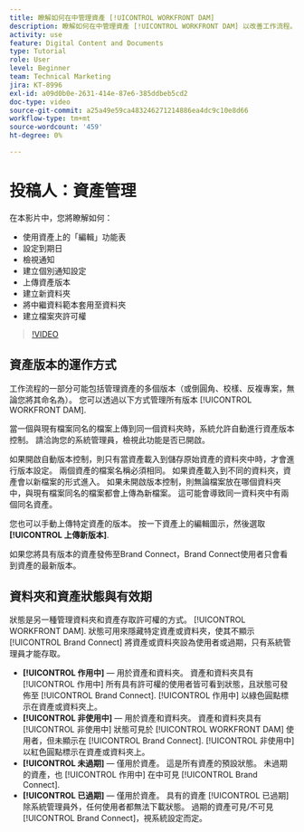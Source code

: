 ```yaml
---
title: 瞭解如何在中管理資產 [!UICONTROL WORKFRONT DAM]
description: 瞭解如何在中管理資產 [!UICONTROL WORKFRONT DAM] 以改善工作流程。
activity: use
feature: Digital Content and Documents
type: Tutorial
role: User
level: Beginner
team: Technical Marketing
jira: KT-8996
exl-id: a09d0b0e-2631-414e-87e6-385ddbeb5cd2
doc-type: video
source-git-commit: a25a49e59ca483246271214886ea4dc9c10e8d66
workflow-type: tm+mt
source-wordcount: '459'
ht-degree: 0%

---
```


# 投稿人：資產管理

在本影片中，您將瞭解如何：

* 使用資產上的「編輯」功能表
* 設定到期日
* 檢視通知
* 建立個別通知設定
* 上傳資產版本
* 建立新資料夾
* 將中繼資料範本套用至資料夾
* 建立檔案夾許可權

>[!VIDEO](https://video.tv.adobe.com/v/335256/?quality=12&learn=on)

## 資產版本的運作方式

工作流程的一部分可能包括管理資產的多個版本（或倒圓角、校樣、反複專案，無論您將其命名為）。 您可以透過以下方式管理所有版本 [!UICONTROL WORKFRONT DAM].

當一個與現有檔案同名的檔案上傳到同一個資料夾時，系統允許自動進行資產版本控制。 請洽詢您的系統管理員，檢視此功能是否已開啟。

如果開啟自動版本控制，則只有當資產載入到儲存原始資產的資料夾中時，才會進行版本設定。 兩個資產的檔案名稱必須相同。 如果資產載入到不同的資料夾，資產會以新檔案的形式進入。
如果未開啟版本控制，則無論檔案放在哪個資料夾中，與現有檔案同名的檔案都會上傳為新檔案。 這可能會導致同一資料夾中有兩個同名資產。

您也可以手動上傳特定資產的版本。 按一下資產上的編輯圖示，然後選取 **[!UICONTROL 上傳新版本]**.

如果您將具有版本的資產發佈至Brand Connect，Brand Connect使用者只會看到資產的最新版本。

## 資料夾和資產狀態與有效期

狀態是另一種管理資料夾和資產存取許可權的方式。 [!UICONTROL WORKFRONT DAM]. 狀態可用來隱藏特定資產或資料夾，使其不顯示 [!UICONTROL Brand Connect] 將資產或資料夾設為使用者或過期，只有系統管理員才能存取。

* **[!UICONTROL 作用中]** — 用於資產和資料夾。 資產和資料夾具有 [!UICONTROL 作用中] 所有具有許可權的使用者皆可看到狀態，且狀態可發佈至 [!UICONTROL Brand Connect]. [!UICONTROL 作用中] 以綠色圓點標示在資產或資料夾上。
* **[!UICONTROL 非使用中]** — 用於資產和資料夾。 資產和資料夾具有 [!UICONTROL 非使用中] 狀態可見於 [!UICONTROL WORKFRONT DAM] 使用者，但未顯示在 [!UICONTROL Brand Connect]. [!UICONTROL 非使用中] 以紅色圓點標示在資產或資料夾上。
* **[!UICONTROL 未過期]** — 僅用於資產。 這是所有資產的預設狀態。 未過期的資產，也 [!UICONTROL 作用中] 在中可見 [!UICONTROL Brand Connect].
* **[!UICONTROL 已過期]** — 僅用於資產。 具有的資產 [!UICONTROL 已過期] 除系統管理員外，任何使用者都無法下載狀態。 過期的資產可見/不可見 [!UICONTROL Brand Connect]，視系統設定而定。
